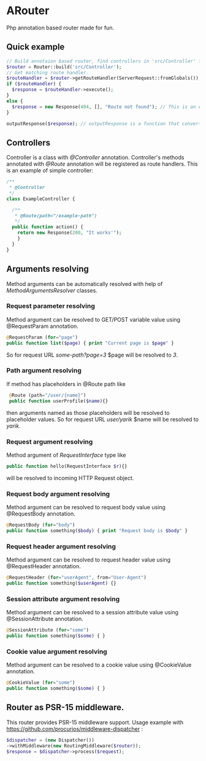 ARouter
========
Php annotation based router made for fun.

Quick example
-------------
```php
// Build annotaion based router, find controllers in 'src/Controller' folder.
$router = Router::build('src/Controller');
// Get matching route handler.
$routeHandler = $router->getRouteHandler(ServerRequest::fromGlobals());
if ($routeHandler) {
  $response = $routeHandler->execute();
}
else {
  $response = new Response(404, [], "Route not found"); // This is an example of Guzzle HTTP Response usage. 
}

outputResponse($response); // outputResponse is a function that converts response to string and output it.
```

Controllers
-----------
Controller is a class with *@Controller* annotation. Controller's methods annotated with
 *@Route* annotation will be registered as route handlers.
 This is an example of simple controller:
 ```php
 /**
  * @Controller
  */
 class ExampleController {
 
   /**
    * @Route(path="/example-path")
    */
   public function action() {
     return new Response(200, "It works'");
     }
   }
 }

 ```
 
 Arguments resolving
 ------------------
 Method arguments can be automatically resolved with help of *MethodArgumentsResolver* classes.
 
 ### Request parameter resolving

 Method argument can be resolved to GET/POST variable value using @RequestParam annotation.
  ```php
  @RequestParam (for="page")
  public function list($page) { print "Current page is $page" }
  ```
  So for request URL *some-path?page=3* $page will be resolved to *3*.
  
 ### Path argument resolving
 
 If method has placeholders in @Route path like
 ```php
  @Route (path="/user/{name}")
  public function userProfile($name){}
 ```
  then arguments named as those placeholders will be resolved to placeholder values.
  So for request URL *user/yarik* $name will be resolved to *yarik*.

 ### Request argument resolving
  
  Method argument of *RequestInterface* type like
  ```php
  public function hello(RequestInterface $r){}
  ```
  will be resolved to incoming HTTP Request object.

 ### Request body argument resolving
 
 Method argument can be resolved to request body value using @RequestBody annotation.
  ```php
  @RequestBody (for="body")
  public function something($body) { print "Request body is $body" }
  ```

 ### Request header argument resolving
 
 Method argument can be resolved to request header value using @RequestHeader annotation.
 ```php
 @RequestHeader (for="userAgent", from="User-Agent")
 public function something($userAgent) {}
 ```

 ### Session attribute argument resolving
 
 Method argument can be resolved to a session attribute value using @SessionAttribute annotation.
  ```php
  @SessionAttribute (for="some")
  public function something($some) { }
  ```
  
 ### Cookie value argument resolving
 
 Method argument can be resolved to a cookie value using @CookieValue annotation.
  ```php
  @CookieValue (for="some")
  public function something($some) { }
  ```
  
  Router as PSR-15 middleware.
 ----------------------------
  This router provides PSR-15 middleware support.
  Usage example with https://github.com/procurios/middleware-dispatcher :
   ```php
   $dispatcher = (new Dispatcher())
   ->withMiddleware(new RoutingMiddleware($router));
   $response = $dispatcher->process($request);
   ```
